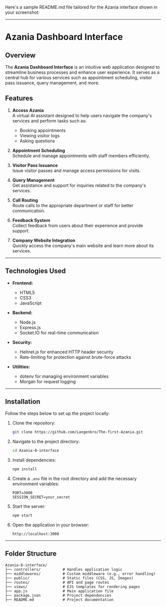 Here's a sample README.md file tailored for the Azania interface shown in your screenshot:

---

# Azania Dashboard Interface

## Overview

The **Azania Dashboard Interface** is an intuitive web application designed to streamline business processes and enhance user experience. It serves as a central hub for various services such as appointment scheduling, visitor pass issuance, query management, and more.

## Features

1. **Access Azania**  
   A virtual AI assistant designed to help users navigate the company's services and perform tasks such as:
   - Booking appointments
   - Viewing visitor logs
   - Asking questions

2. **Appointment Scheduling**  
   Schedule and manage appointments with staff members efficiently.

3. **Visitor Pass Issuance**  
   Issue visitor passes and manage access permissions for visits.

4. **Query Management**  
   Get assistance and support for inquiries related to the company's services.

5. **Call Routing**  
   Route calls to the appropriate department or staff for better communication.

6. **Feedback System**  
   Collect feedback from users about their experience and provide support.

7. **Company Website Integration**  
   Quickly access the company's main website and learn more about its services.

---

## Technologies Used

- **Frontend:**
  - HTML5
  - CSS3
  - JavaScript

- **Backend:**
  - Node.js
  - Express.js
  - Socket.IO for real-time communication

- **Security:**
  - Helmet.js for enhanced HTTP header security
  - Rate-limiting for protection against brute-force attacks

- **Utilities:**
  - dotenv for managing environment variables
  - Morgan for request logging

---

## Installation

Follow the steps below to set up the project locally:

1. Clone the repository:
   ```bash
   git clone https://github.com/Langenbro/The-first-Azania.git
   ```

2. Navigate to the project directory:
   ```bash
   cd Azania-8-interface
   ```

3. Install dependencies:
   ```bash
   npm install
   ```

4. Create a `.env` file in the root directory and add the necessary environment variables:
   ```
   PORT=3000
   SESSION_SECRET=your_secret
   ```

5. Start the server:
   ```bash
   npm start
   ```

6. Open the application in your browser:
   ```
   http://localhost:3000
   ```

---

## Folder Structure

```
Azania-8-interface/
├── controllers/          # Handles application logic
├── middlewares/          # Custom middleware (e.g., error handling)
├── public/               # Static files (CSS, JS, Images)
├── routes/               # API and page routes
├── views/                # EJS templates for rendering pages
├── app.js                # Main application file
├── package.json          # Project dependencies
├── README.md             # Project documentation
```



